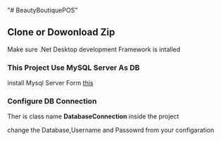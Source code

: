 "# BeautyBoutiquePOS" 

## Clone or Dowonload Zip
Make sure .Net Desktop development Framework is intalled

### This Project Use MySQL Server As DB
install Mysql Server Form [this](https://dev.mysql.com/downloads/mysql/)

### Configure DB Connection
Ther is class name **DatabaseConnection** inside the project 

change the Database,Username and Passowrd from your configaration 

